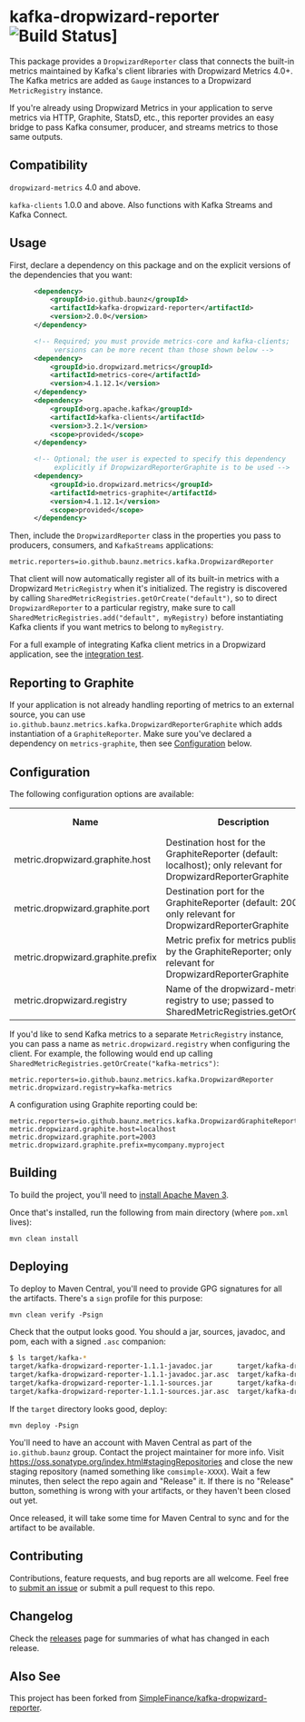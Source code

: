 # kafka-dropwizard-reporter ![Build Status](https://github.com/baunz/kafka-dropwizard-reporter/actions/workflows/build.yaml/badge.svg)]

This package provides a `DropwizardReporter` class that connects the
built-in metrics maintained by Kafka's client libraries with
Dropwizard Metrics 4.0+.
The Kafka metrics are added as `Gauge` instances to a Dropwizard
`MetricRegistry` instance.

If you're already using Dropwizard Metrics in your application
to serve metrics via HTTP, Graphite, StatsD, etc.,
this reporter provides an easy bridge to pass Kafka consumer,
producer, and streams metrics to those same outputs.

## Compatibility

`dropwizard-metrics` 4.0 and above.

`kafka-clients` 1.0.0 and above.
Also functions with Kafka Streams and Kafka Connect.


## Usage

First, declare a dependency on this package and on the explicit versions
of the dependencies that you want:
```xml
      <dependency>
          <groupId>io.github.baunz</groupId>
          <artifactId>kafka-dropwizard-reporter</artifactId>
          <version>2.0.0</version>
      </dependency>

      <!-- Required; you must provide metrics-core and kafka-clients;
           versions can be more recent than those shown below -->
      <dependency>
          <groupId>io.dropwizard.metrics</groupId>
          <artifactId>metrics-core</artifactId>
          <version>4.1.12.1</version>
      </dependency>
      <dependency>
          <groupId>org.apache.kafka</groupId>
          <artifactId>kafka-clients</artifactId>
          <version>3.2.1</version>
          <scope>provided</scope>
      </dependency>

      <!-- Optional; the user is expected to specify this dependency
           explicitly if DropwizardReporterGraphite is to be used -->
      <dependency>
          <groupId>io.dropwizard.metrics</groupId>
          <artifactId>metrics-graphite</artifactId>
          <version>4.1.12.1</version>
          <scope>provided</scope>
      </dependency>
```

Then, include the `DropwizardReporter` class in the properties you pass
to producers, consumers, and `KafkaStreams` applications:
```
metric.reporters=io.github.baunz.metrics.kafka.DropwizardReporter
```

That client will now automatically register all of its built-in
metrics with a Dropwizard `MetricRegistry` when it's initialized.
The registry is discovered by calling
`SharedMetricRegistries.getOrCreate("default")`,
so to direct `DropwizardReporter` to a particular registry, make
sure to call `SharedMetricRegistries.add("default", myRegistry)`
before instantiating Kafka clients if you want metrics to belong
to `myRegistry`.

For a full example of integrating Kafka client metrics in a Dropwizard
application, see the [integration test](src/test/java/io/github/baunz/metrics/kafka/DropwizardReporterIntegrationTest.java).

## Reporting to Graphite

If your application is not already handling reporting of metrics to an external
source, you can use `io.github.baunz.metrics.kafka.DropwizardReporterGraphite`
which adds instantiation of a `GraphiteReporter`.
Make sure you've declared a dependency on `metrics-graphite`, then
see <a href="configuration">Configuration</a> below.

## Configuration

The following configuration options are available:

<table class="data-table"><tbody>
<tr>
<th>Name</th>
<th>Description</th>
<th>Type</th>
<th>Default</th>
<th>Valid Values</th>
<th>Importance</th>
</tr>
<tr>
<td>metric.dropwizard.graphite.host</td><td>Destination host for the GraphiteReporter (default: localhost); only relevant for DropwizardReporterGraphite</td><td>string</td><td>localhost</td><td></td><td>low</td></tr>
<tr>
<td>metric.dropwizard.graphite.port</td><td>Destination port for the GraphiteReporter (default: 2003); only relevant for DropwizardReporterGraphite</td><td>int</td><td>2003</td><td></td><td>low</td></tr>
<tr>
<td>metric.dropwizard.graphite.prefix</td><td>Metric prefix for metrics published by the GraphiteReporter; only relevant for DropwizardReporterGraphite</td><td>string</td><td>""</td><td></td><td>low</td></tr>
<tr>
<td>metric.dropwizard.registry</td><td>Name of the dropwizard-metrics registry to use; passed to SharedMetricRegistries.getOrCreate</td><td>string</td><td>default</td><td></td><td>low</td></tr>
</tbody></table>

If you'd like to send Kafka metrics to a separate `MetricRegistry` instance,
you can pass a name as `metric.dropwizard.registry` when configuring the client.
For example, the following would end up calling
`SharedMetricRegistries.getOrCreate("kafka-metrics")`:
```
metric.reporters=io.github.baunz.metrics.kafka.DropwizardReporter
metric.dropwizard.registry=kafka-metrics
```

A configuration using Graphite reporting could be:
```
metric.reporters=io.github.baunz.metrics.kafka.DropwizardGraphiteReporter
metric.dropwizard.graphite.host=localhost
metric.dropwizard.graphite.port=2003
metric.dropwizard.graphite.prefix=mycompany.myproject
```

## Building

To build the project, you'll need to
[install Apache Maven 3](https://maven.apache.org/install.html).

Once that's installed, run the following from main directory
(where `pom.xml` lives):
```
mvn clean install
```

## Deploying

To deploy to Maven Central, you'll need to provide GPG signatures for all
the artifacts. There's a `sign` profile for this purpose:

    mvn clean verify -Psign

Check that the output looks good. You should a jar, sources, javadoc, and pom,
each with a signed `.asc` companion:
``` bash
$ ls target/kafka-*
target/kafka-dropwizard-reporter-1.1.1-javadoc.jar      target/kafka-dropwizard-reporter-1.1.1.jar
target/kafka-dropwizard-reporter-1.1.1-javadoc.jar.asc  target/kafka-dropwizard-reporter-1.1.1.jar.asc
target/kafka-dropwizard-reporter-1.1.1-sources.jar      target/kafka-dropwizard-reporter-1.1.1.pom
target/kafka-dropwizard-reporter-1.1.1-sources.jar.asc  target/kafka-dropwizard-reporter-1.1.1.pom.asc
```

If the `target` directory looks good, deploy:

    mvn deploy -Psign

You'll need to have an account with Maven Central as part of the `io.github.baunz`
group. Contact the project maintainer for more info.
Visit https://oss.sonatype.org/index.html#stagingRepositories
and close the new staging repository (named something like `comsimple-XXXX`).
Wait a few minutes, then select the repo again and "Release" it.
If there is no "Release" button, something is wrong with your artifacts,
or they haven't been closed out yet.

Once released, it will take some time for Maven Central to sync and for the
artifact to be available.

## Contributing

Contributions, feature requests, and bug reports are all welcome.
Feel free to [submit an issue](issues/new)
or submit a pull request to this repo.

## Changelog

Check the [releases](https://github.com/baunz/kafka-dropwizard-reporter/releases)
page for summaries of what has changed in each release.

## Also See

This project has been forked from [SimpleFinance/kafka-dropwizard-reporter](https://github.com/SimpleFinance/kafka-dropwizard-reporter).
